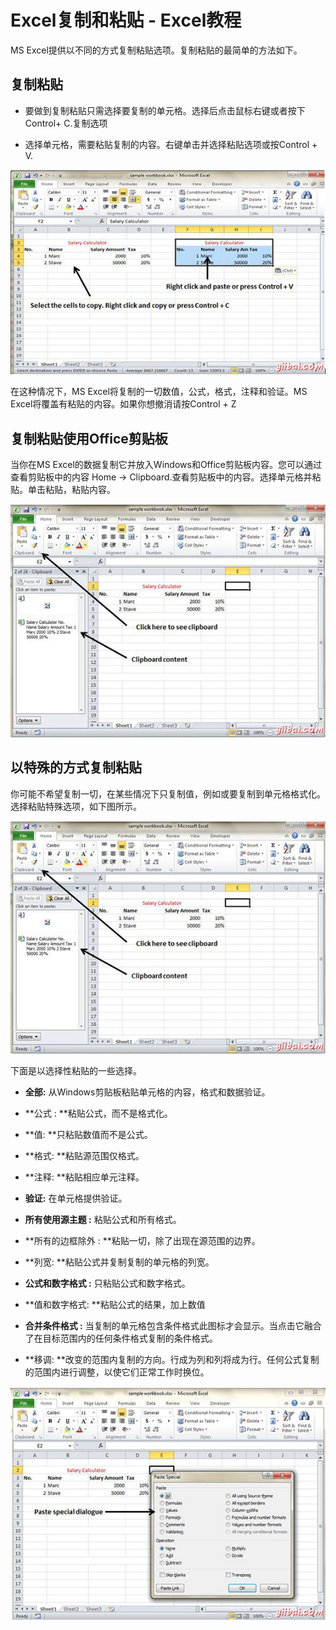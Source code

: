 # Excel复制和粘贴 - Excel教程

MS Excel提供以不同的方式复制粘贴选项。复制粘贴的最简单的方法如下。

## 复制粘贴

*   要做到复制粘贴只需选择要复制的单元格。选择后点击鼠标右键或者按下Control+ C.复制选项

*   选择单元格，需要粘贴复制的内容。右键单击并选择粘贴选项或按Control + V.

![Simple Copy Paste](../img/163F16394-0.jpg)

在这种情况下，MS Excel将复制的一切数值，公式，格式，注释和验证。MS Excel将覆盖有粘贴的内容。如果你想撤消请按Control + Z

## 复制粘贴使用Office剪贴板

当你在MS Excel的数据复制它并放入Windows和Office剪贴板内容。您可以通过查看剪贴板中的内容 Home -&gt; Clipboard.查看剪贴板中的内容。选择单元格并粘贴。单击粘贴，粘贴内容。

![View clipboard content](../img/163F12060-1.jpg)

## 以特殊的方式复制粘贴

你可能不希望复制一切，在某些情况下只复制值，例如或要复制到单元格格式化。选择粘贴特殊选项，如下图所示。

![View clipboard content](../img/163F12060-1.jpg)

下面是以选择性粘贴的一些选择。

*   **全部:** 从Windows剪贴板粘贴单元格的内容，格式和数据验证。

*   **公式 : **粘贴公式，而不是格式化。

*   **值: **只粘贴数值而不是公式。

*   **格式: **粘贴源范围仅格式。

*   **注释: **粘贴相应单元注释。

*   **验证:** 在单元格提供验证。

*   **所有使用源主题 :** 粘贴公式和所有格式。

*   **所有的边框除外 : **粘贴一切，除了出现在源范围的边界。

*   **列宽: **粘贴公式并复制复制的单元格的列宽。

*   **公式和数字格式 :** 只粘贴公式和数字格式。

*   **值和数字格式: **粘贴公式的结果，加上数值

*   **合并条件格式 :** 当复制的单元格包含条件格式此图标才会显示。当点击它融合了在目标范围内的任何条件格式复制的条件格式。

*   **移调: **改变的范围内复制的方向。行成为列和列将成为行。任何公式复制的范围内进行调整，以使它们正常工作时换位。

![View clipboard content](../img/163F14502-3.jpg)

